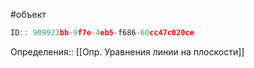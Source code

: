 #объект

```javascript
ID:: 909923bb-9f7e-4eb5-f686-60cc47c020ce
```

Определения:: [[Опр. Уравнения линии на плоскости]]